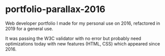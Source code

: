 # portfolio-parallax-2016
Web developer portfolio I made for my personal use on 2016, refactored in 2019 for a general use.

It was passing the W3C validator with no error but probably need optimizations today with new features (HTML, CSS) which appeared since 2016.
